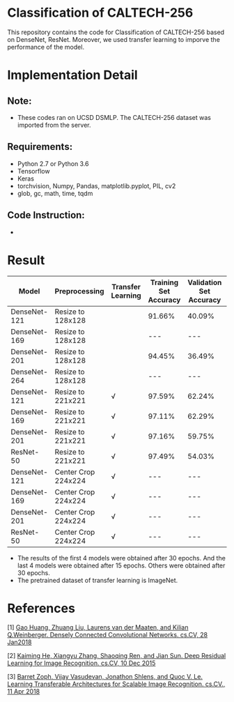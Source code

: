 # Classification of CALTECH-256

This repository contains the code for Classification of CALTECH-256 based on DenseNet, ResNet. Moreover, we used transfer learning to imporve the performance of the model. 

# Implementation Detail

## Note:
* These codes ran on UCSD DSMLP. The CALTECH-256 dataset was imported from the server.

## Requirements:
* Python 2.7 or Python 3.6
* Tensorflow 
* Keras
* torchvision, Numpy, Pandas, matplotlib.pyplot, PIL, cv2
* glob, gc, math, time, tqdm

## Code Instruction:
* 

# Result
| Model | Preprocessing | Transfer Learning | Training Set Accuracy | Validation Set Accuracy | Test Set Accuracy |
| --- | --- | --- | --- | --- | --- |
| DenseNet-121 | Resize to 128x128 | | 91.66% | 40.09% | / |
| DenseNet-169 | Resize to 128x128 | | --- | --- | --- |
| DenseNet-201 | Resize to 128x128 | | 94.45% | 36.49% | / |
| DenseNet-264 | Resize to 128x128 | | --- | --- | --- |
| DenseNet-121 | Resize to 221x221 | √ | 97.59% | 62.24% | 61.37% |
| DenseNet-169 | Resize to 221x221 | √ | 97.11% | 62.29% | 61.69% |
| DenseNet-201 | Resize to 221x221 | √ | 97.16% | 59.75% | 59.39% |
| ResNet-50 | Resize to 221x221 | √ | 97.49% | 54.03% | 54.21% |
| DenseNet-121 | Center Crop 224x224 | √ | --- | --- | --- |
| DenseNet-169 | Center Crop 224x224 | √ | --- | --- | --- |
| DenseNet-201 | Center Crop 224x224 | √ | --- | --- | --- |
| ResNet-50 | Center Crop 224x224 | √ | --- | --- | --- |
* The results of the first 4 models were obtained after 30 epochs. And the last 4 models were obtained after 15 epochs. Others were obtained after 30 epochs.
* The pretrained dataset of transfer learning is ImageNet.

# References
[1] [Gao Huang, Zhuang Liu, Laurens van der Maaten, and Kilian Q.Weinberger. Densely Connected Convolutional Networks. cs.CV, 28 Jan2018](https://arxiv.org/pdf/1608.06993.pdf)

[2] [Kaiming He, Xiangyu Zhang, Shaoqing Ren, and Jian Sun. Deep Residual Learning for Image Recognition. cs.CV, 10 Dec 2015](https://arxiv.org/pdf/1512.03385.pdf)

[3] [Barret Zoph, Vijay Vasudevan, Jonathon Shlens, and Quoc V. Le. Learning Transferable Architectures for Scalable Image Recognition. cs.CV., 11 Apr 2018](https://arxiv.org/pdf/1707.07012.pdf)

